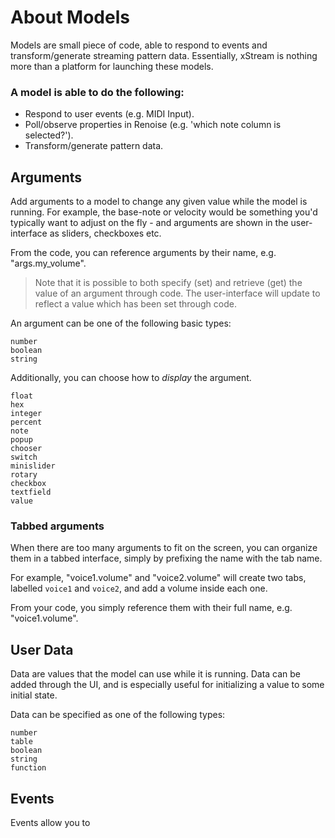 # About Models

Models are small piece of code, able to respond to events and transform/generate streaming pattern data. Essentially, xStream is nothing more than a platform for launching these models. 

### A model is able to do the following:

* Respond to user events (e.g. MIDI Input).
* Poll/observe properties in Renoise (e.g. 'which note column is selected?').
* Transform/generate pattern data. 

## Arguments

Add arguments to a model to change any given value while the model is running. For example, the base-note or velocity would be something you'd typically want to adjust on the fly - and arguments are shown in the user-interface as sliders, checkboxes etc. 

From the code, you can reference arguments by their name, e.g. "args.my_volume". 

> Note that it is possible to both specify (set) and retrieve (get) the value of an argument through code. The user-interface will update to reflect a value which has been set through code.

An argument can be one of the following basic types: 

    number 
    boolean
    string

Additionally, you can choose how to _display_ the argument. 

    float
    hex
    integer
    percent
    note
    popup
    chooser
    switch
    minislider
    rotary
    checkbox
    textfield
    value

### Tabbed arguments

When there are too many arguments to fit on the screen, you can organize them in a tabbed interface, simply by prefixing the name with the tab name. 

For example, "voice1.volume" and "voice2.volume" will create two tabs, labelled `voice1` and `voice2`, and add a volume inside each one. 

From your code, you simply reference them with their full name, e.g. "voice1.volume".

## User Data 

Data are values that the model can use while it is running. Data can be added through the UI, and is especially useful for initializing a value to some initial state.

Data can be specified as one of the following types:

    number
    table
    boolean
    string
    function

## Events

Events allow you to 
